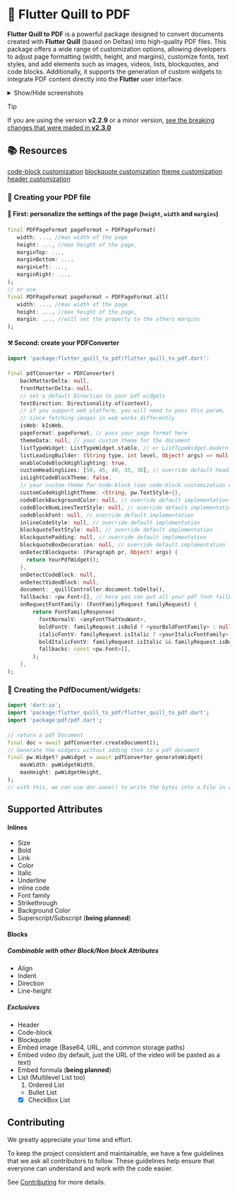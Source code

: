 # 📖 Flutter Quill to PDF

**Flutter Quill to PDF** is a powerful package designed to convert documents created with **Flutter Quill** (based on Deltas) into high-quality PDF files. This package offers a wide range of customization options, allowing developers to adjust page formatting (width, height, and margins), customize fonts, text styles, and add elements such as images, videos, lists, blockquotes, and code blocks. Additionally, it supports the generation of custom widgets to integrate PDF content directly into the **Flutter** user interface. 

<details>
    <summary>Show/Hide screenshots</summary>
    <h4>PDF generated</h4>
    <img src="assets/result_demo_to_pdf.png" style="width: 60%; height: 60%"/>
    <h4>Content used to generate the PDF</h4>
    <img src="assets/demo_to_pdf.png" style="width: 70%;"/>
</details>

> [!TIP]
> If you are using the version **v2.2.9** or a minor version, [see the breaking changes that were maded in **v2.3.0**](https://github.com/CatHood0/flutter_quill_to_pdf/blob/master/CHANGELOG.md#230)

## 📚 Resources

[code-block customization](https://github.com/CatHood0/flutter_quill_to_pdf/blob/master/doc/code-block.md)
[blockquote customization](https://github.com/CatHood0/flutter_quill_to_pdf/blob/master/doc/blockquote.md)
[theme customization](https://github.com/CatHood0/flutter_quill_to_pdf/blob/master/doc/theme.md)
[header customization](https://github.com/CatHood0/flutter_quill_to_pdf/blob/master/doc/header.md)

### 🔎 Creating your PDF file  

#### 📎 First: personalize the settings of the page (`height`, `width` and `margins`)

```dart
final PDFPageFormat pageFormat = PDFPageFormat(
   width: ..., //max width of the page
   height: ..., //max height of the page,
   marginTop: ...,
   marginBottom: ...,
   marginLeft: ...,
   marginRight: ...,
);
// or use
final PDFPageFormat pageFormat = PDFPageFormat.all(
   width: ..., //max width of the page
   height: ..., //max height of the page,
   margin: ..., //will set the property to the others margins
);
```

#### ⚒️  Second: create your PDFConverter

```dart
import 'package:flutter_quill_to_pdf/flutter_quill_to_pdf.dart':

final pdfConverter = PDFConverter(
    backMatterDelta: null,
    frontMatterDelta: null,
    // set a default Direction to your pdf widgets
    textDirection: Directionality.of(context), 
    // if you support web platform, you will need to pass this param, 
    // since fetching images in web works differently
    isWeb: kIsWeb,
    pageFormat: pageFormat, // pass your page format here
    themeData: null, // your custom theme for the document
    listTypeWidget: ListTypeWidget.stable, // or ListTypeWidget.modern
    listLeadingBuilder: (String type, int level, Object? args) => null,
    enableCodeBlockHighlighting: true, 
    customHeadingSizes: [50, 45, 40, 35, 30], // override default heading sizes
    isLightCodeBlockTheme: false,
    // your custom theme for code-block (see code-block customization resource)
    customCodeHighlightTheme: <String, pw.TextStyle>{},
    codeBlockBackgroundColor: null, // override default implementation
    codeBlockNumLinesTextStyle: null, // override default implementation
    codeBlockFont: null, // override default implementation
    inlineCodeStyle: null, // override default implementation
    blockquoteTextStyle: null, // override default implementation
    blockquotePadding: null, // override default implementation
    blockquoteBoxDecoration: null, // override default implementation
    onDetectBlockquote: (Paragraph pr, Object? args) {
      return YourPdfWidget();
    },
    onDetectCodeBlock: null,
    onDetectVideoBlock: null,
    document: _quillController.document.toDelta(),
    fallbacks: <pw.Font>[], // here you can put all your pdf font fallbacks
    onRequestFontFamily: (FontFamilyRequest familyRequest) {
        return FontFamilyResponse(
          fontNormalV: <anyFontThatYouWant>, 
          boldFontV: familyRequest.isBold ? <yourBoldFontFamily> : null,
          italicFontV: familyRequest.isItalic ? <yourItalicFontFamily> : null,
          boldItalicFontV: familyRequest.isItalic && familyRequest.isBold ? <yourBoldItalicFontFamily> : null,
          fallbacks: const <pw.Font>[],
        );
    },
);
```

### 📝 Creating the PdfDocument/widgets:

```dart
import 'dart:io';
import 'package:flutter_quill_to_pdf/flutter_quill_to_pdf.dart';
import 'package:pdf/pdf.dart';

// return a pdf Document
final doc = await pdfConverter.createDocument();
// Generate the widgets without adding them to a pdf document
final pw.Widget? pwWidget = await pdfConverter.generateWidget(
    maxWidth: pwWidgetWidth,
    maxHeight: pwWidgetHeight,
);
// with this, we can use doc.save() to write the bytes into a File in a Storage Path
```

## Supported Attributes 

#### Inlines

- Size
- Bold
- Link
- Color
- Italic
- Underline
- inline code 
- Font family
- Strikethrough
- Background Color
- Superscript/Subscript (**being planned**)

#### Blocks 
##### Combinable with other Block/Non block Attributes 

- Align
- Indent
- Direction
- Line-height

##### Exclusives

- Header
- Code-block
- Blockquote
- Embed image (Base64, URL, and common storage paths)
- Embed video (by default, just the URL of the video will be pasted as a text)
- Embed formula (**being planned**)
- List (Multilevel List too)
  1. Ordered List 
  *  Bullet List
  - [x] CheckBox List

## Contributing

We greatly appreciate your time and effort.

To keep the project consistent and maintainable, we have a few guidelines that we ask all contributors to follow. These guidelines help ensure that everyone can understand and work with the code easier.

See [Contributing](https://github.com/CatHood0/flutter_quill_to_pdf/blob/master/CONTRIBUTING.md) for more details.
